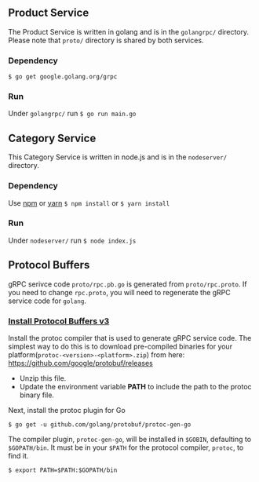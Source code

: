 ## Product Service
The Product Service is written in golang and is in the `golangrpc/` directory. Please note that `proto/` directory is shared by both services.

### Dependency
`$ go get google.golang.org/grpc`

### Run
Under `golangrpc/` run `$ go run main.go`

## Category Service
This Category Service is written in node.js and is in the `nodeserver/` directory.

### Dependency
Use [npm](https://www.npmjs.com) or [yarn](https://yarnpkg.com)
`$ npm install` or `$ yarn install`

### Run
Under `nodeserver/` run `$ node index.js`

## Protocol Buffers
gRPC serivce code `proto/rpc.pb.go` is generated from `proto/rpc.proto`. If you need to change `rpc.proto`, you will need to regenerate the gRPC service code for `golang`.

### [Install Protocol Buffers v3](https://grpc.io/docs/quickstart/go.html)

Install the protoc compiler that is used to generate gRPC service code. The simplest way to do this is to download pre-compiled binaries for your platform(`protoc-<version>-<platform>.zip`) from here: https://github.com/google/protobuf/releases

+ Unzip this file.
+ Update the environment variable **PATH** to include the path to the protoc binary file.

Next, install the protoc plugin for Go

`$ go get -u github.com/golang/protobuf/protoc-gen-go`

The compiler plugin, `protoc-gen-go`, will be installed in `$GOBIN`, defaulting to `$GOPATH/bin`. It must be in your `$PATH` for the protocol compiler, `protoc`, to find it.

`$ export PATH=$PATH:$GOPATH/bin`
